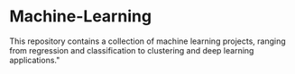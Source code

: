# Machine-Learning
This repository contains a collection of machine learning projects, ranging from regression and classification to clustering and deep learning applications."
